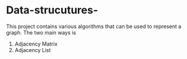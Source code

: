 # Data-strucutures-
This project contains various algorithms that can be used to represent a graph. The two main ways is 
1. Adjacency Matrix
2. Adjacency List
